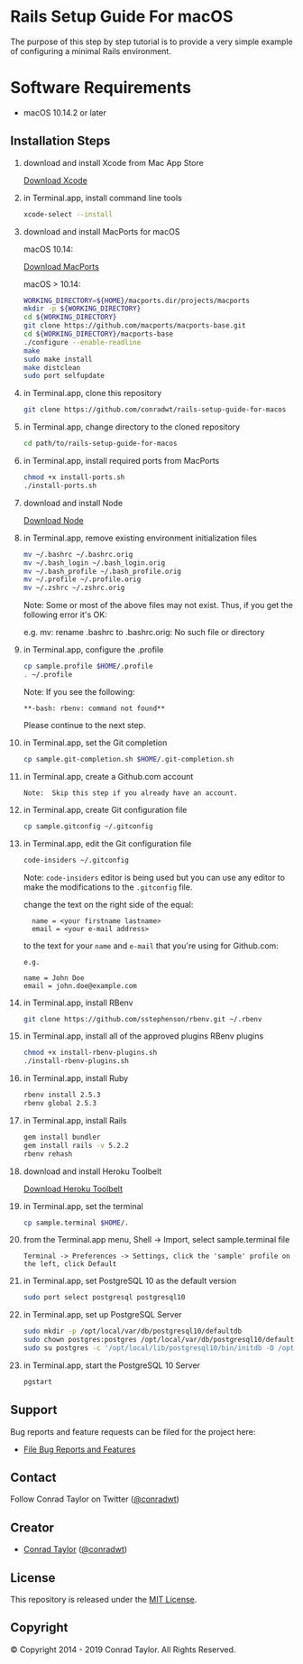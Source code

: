 # Rails Setup Guide For macOS

The purpose of this step by step tutorial is to provide a very simple example of configuring a minimal Rails environment.

# Software Requirements

- macOS 10.14.2 or later

## Installation Steps

1.  download and install Xcode from Mac App Store

    [Download Xcode](https://itunes.apple.com/us/app/xcode/id497799835?mt=12#)

2.  in Terminal.app, install command line tools

    ```bash
    xcode-select --install
    ```

3.  download and install MacPorts for macOS

    macOS 10.14:

    [Download MacPorts](https://distfiles.macports.org/MacPorts/MacPorts-2.5.4-10.14-Mojave.pkg)

    macOS > 10.14:

    ```bash
    WORKING_DIRECTORY=${HOME}/macports.dir/projects/macports
    mkdir -p ${WORKING_DIRECTORY}
    cd ${WORKING_DIRECTORY}
    git clone https://github.com/macports/macports-base.git
    cd ${WORKING_DIRECTORY}/macports-base
    ./configure --enable-readline
    make
    sudo make install
    make distclean
    sudo port selfupdate
    ```

4.  in Terminal.app, clone this repository

    ```bash
    git clone https://github.com/conradwt/rails-setup-guide-for-macos
    ```

5.  in Terminal.app, change directory to the cloned repository

    ```bash
    cd path/to/rails-setup-guide-for-macos
    ```

6.  in Terminal.app, install required ports from MacPorts

    ```bash
    chmod +x install-ports.sh
    ./install-ports.sh
    ```

7.  download and install Node

    [Download Node](https://nodejs.org/dist/v10.5.0/node-v10.5.0.pkg)

8.  in Terminal.app, remove existing environment initialization files

    ```bash
    mv ~/.bashrc ~/.bashrc.orig
    mv ~/.bash_login ~/.bash_login.orig
    mv ~/.bash_profile ~/.bash_profile.orig
    mv ~/.profile ~/.profile.orig
    mv ~/.zshrc ~/.zshrc.orig
    ```

    Note: Some or most of the above files may not exist. Thus, if you get the
    following error it's OK:

    e.g. mv: rename .bashrc to .bashrc.orig: No such file or directory

9.  in Terminal.app, configure the .profile

    ```bash
    cp sample.profile $HOME/.profile
    . ~/.profile
    ```

    Note: If you see the following:

    ```text
    **-bash: rbenv: command not found**
    ```

    Please continue to the next step.

10. in Terminal.app, set the Git completion

    ```bash
    cp sample.git-completion.sh $HOME/.git-completion.sh
    ```

11. in Terminal.app, create a Github.com account

    ```text
    Note:  Skip this step if you already have an account.
    ```

12. in Terminal.app, create Git configuration file

    ```bash
    cp sample.gitconfig ~/.gitconfig
    ```

13. in Terminal.app, edit the Git configuration file

    ```bash
    code-insiders ~/.gitconfig
    ```

    Note: `code-insiders` editor is being used but you can use any editor to make the
    modifications to the `.gitconfig` file.

    change the text on the right side of the equal:

          name = <your firstname lastname>
          email = <your e-mail address>

    to the text for your `name` and `e-mail` that you're using for Github.com:

        e.g.

        name = John Doe
        email = john.doe@example.com

14. in Terminal.app, install RBenv

    ```bash
    git clone https://github.com/sstephenson/rbenv.git ~/.rbenv
    ```

15. in Terminal.app, install all of the approved plugins RBenv plugins

    ```bash
    chmod +x install-rbenv-plugins.sh
    ./install-rbenv-plugins.sh
    ```

16. in Terminal.app, install Ruby

    ```bash
    rbenv install 2.5.3
    rbenv global 2.5.3
    ```

17. in Terminal.app, install Rails

    ```bash
    gem install bundler
    gem install rails -v 5.2.2
    rbenv rehash
    ```

18. download and install Heroku Toolbelt

    [Download Heroku Toolbelt](https://toolbelt.heroku.com)

19. in Terminal.app, set the terminal

    ```bash
    cp sample.terminal $HOME/.
    ```

20. from the Terminal.app menu, Shell -> Import, select sample.terminal file

    ```text
    Terminal -> Preferences -> Settings, click the 'sample' profile on the left, click Default
    ```

21. in Terminal.app, set PostgreSQL 10 as the default version

    ```bash
    sudo port select postgresql postgresql10
    ```
    

22. in Terminal.app, set up PostgreSQL Server

    ```bash
    sudo mkdir -p /opt/local/var/db/postgresql10/defaultdb
    sudo chown postgres:postgres /opt/local/var/db/postgresql10/defaultdb
    sudo su postgres -c '/opt/local/lib/postgresql10/bin/initdb -D /opt/local/var/db/postgresql10/defaultdb'
    ```

23. in Terminal.app, start the PostgreSQL 10 Server

    ```bash
    pgstart
    ```

## Support

Bug reports and feature requests can be filed for the <add project here> project here:

- [File Bug Reports and Features](https://github.com/conradwt/rails-setup-guide-for-macos/issues)

## Contact

Follow Conrad Taylor on Twitter ([@conradwt](https://twitter.com/conradwt))

## Creator

- [Conrad Taylor](http://github.com/conradwt) ([@conradwt](https://twitter.com/conradwt))

## License

This repository is released under the [MIT License](http://www.opensource.org/licenses/MIT).

## Copyright

&copy; Copyright 2014 - 2019 Conrad Taylor. All Rights Reserved.
